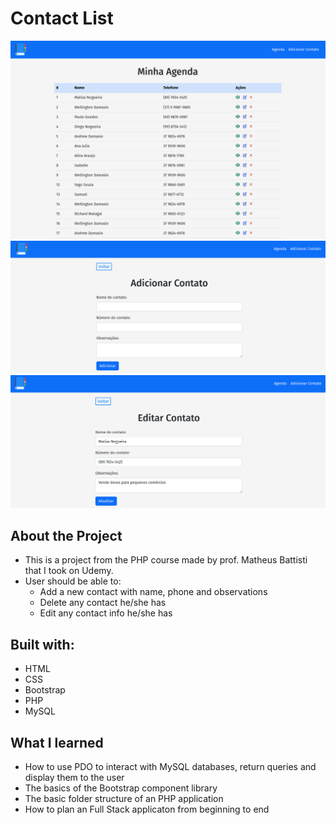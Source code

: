 # Contact List
![Desktop - Home](./project_imgs/home.png)
![Desktop - Add Contact](./project_imgs/add.png)
![Desktop - Edit Contact](./project_imgs/edit.png)

## About the Project
- This is a project from the PHP course made by prof. Matheus Battisti that I took on Udemy.
- User should be able to:
  - Add a new contact with name, phone and observations
  - Delete any contact he/she has
  - Edit any contact info he/she has


## Built with:
- HTML
- CSS
- Bootstrap
- PHP
- MySQL

## What I learned
- How to use PDO to interact with MySQL databases, return queries and display them to the user
- The basics of the Bootstrap component library
- The basic folder structure of an PHP application
- How to plan an Full Stack applicaton from beginning to end
